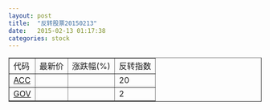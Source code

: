 ```yaml
---
layout: post
title:  "反转股票20150213"
date:   2015-02-13 01:17:38
categories: stock
---
```


<script type="text/javascript">
var stockList = []
stockList.push('gb_acc');
stockList.push('gb_gov');
</script>

<table border="1">
 <tr>
 <td>代码</td>
  <td>最新价</td>
  <td>涨跌幅(%)</td>
 <td>反转指数</td>
</tr>
  <tr id="acc"><td><a href="http://stock.finance.sina.com.cn/usstock/quotes/ACC.html" target="_blank">ACC</a></td><td></td><td></td><td>20</td></tr>
  <tr id="gov"><td><a href="http://stock.finance.sina.com.cn/usstock/quotes/GOV.html" target="_blank">GOV</a></td><td></td><td></td><td>2</td></tr>
</table>
